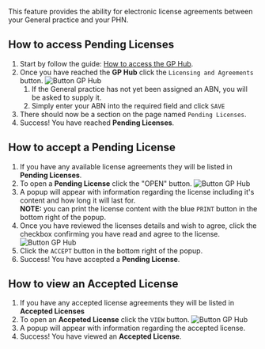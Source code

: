 This feature provides the ability for electronic license agreements between your General practice and your PHN.

## How to access **Pending Licenses**

1. Start by follow the guide: <a href="/practices/overview/#how-to-access-the-gp-hub" target="_blank">How to access the GP Hub</a>.
2. Once you have reached the **GP Hub** click the `Licensing and Agreements` button.
    ![Button GP Hub](../../images/btn-license-agreements.png)  
      1. If the General practice has not yet been assigned an ABN, you will be asked to supply it.
      2. Simply enter your ABN into the required field and click `SAVE`
3. There should now be a section on the page named `Pending Licenses`.
4. Success! You have reached **Pending Licenses**.

## How to accept a **Pending License**

1. If you have any available license agreements they will be listed in **Pending Licenses**.
2. To open a **Pending License** click the "OPEN" button.
    ![Button GP Hub](../../images/row-pending-license.png)
3. A popup will appear with information regarding the license including it's content and how long it will last for.  
    **NOTE:** you can print the license content with the blue `PRINT` button in the bottom right of the popup.
4. Once you have reviewed the licenses details and wish to agree, click the checkbox confirming you have read and agree to the license. 
    ![Button GP Hub](../../images/chk-license-agree.png)
5. Click the `ACCEPT` button in the bottom right of the popup.
6. Success! You have accepted a **Pending License**.

## How to view an **Accepted License**

1. If you have any accepted license agreements they will be listed in **Accepted Licenses**
2. To open an **Accpeted License** click the `VIEW` button.
    ![Button GP Hub](../../images/row-accepted-license.png)
3. A popup will appear with information regarding the accepted license.
4. Success! You have viewed an **Accepted License**.